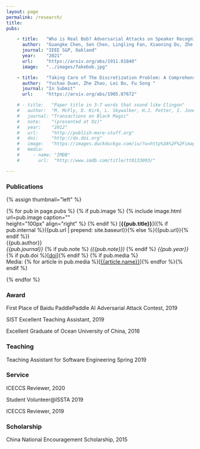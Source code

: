 ```yaml
---
layout: page
permalink: /research/
title: 
pubs:

    - title:   "Who is Real Bob? Adversarial Attacks on Speaker Recognition Systems"
      author:  "Guangke Chen, Sen Chen, Lingling Fan, Xiaoning Du, Zhe Zhao, Fu Song, Yang Liu"
      journal: "IEEE S&P, Oakland"
      year:    "2021"
      url:     "https://arxiv.org/abs/1911.01840"
      image:   "../images/fakebob.jpg"

    - title:   "Taking Care of The Discretization Problem: A Comprehensive Study of the Discretization Problem and A Black-Box Adversarial Attack in Discrete Integer Domain"
      author:  "Yuchao Duan, Zhe Zhao, Lei Bu, Fu Song "
      journal: "In Submit"
      url:     "https://arxiv.org/abs/1905.07672"

    # - title:   "Paper title in 3-7 words that sound like Clingon"
    #   author:  "M. McFly, D. Kirk, L. Skywalker, H.J. Potter, I. Jones, H. Houdini"
    #   journal: "Transactions on Black Magic"
    #   note:    "(presented at Oz)"
    #   year:    "2012"
    #   url:     "http://publish-more-stuff.org"
    #   doi:     "http://dx.doi.org"
    #   image:   "https://images.duckduckgo.com/iu/?u=http%3A%2F%2Fimages.moviepostershop.com%2Fthe-matrix-movie-poster-1999-1020518087.jpg&f=1"
    #   media:
    #     - name: "IMDB"
    #       url:  "http://www.imdb.com/title/tt0133093/"

---
```


### Publications

{% assign thumbnail="left" %}

{% for pub in page.pubs %}
{% if pub.image %}
{% include image.html url=pub.image caption=""  
height="100px" align="right" %}
{% endif %}
[**{{pub.title}}**]({% if pub.internal %}{{pub.url | prepend: site.baseurl}}{% else %}{{pub.url}}{% endif %})<br />
{{pub.author}}<br />
*{{pub.journal}}*
{% if pub.note %} *({{pub.note}})*
{% endif %} *{{pub.year}}* {% if pub.doi %}[[doi]({{pub.doi}})]{% endif %}
{% if pub.media %}<br />Media: {% for article in pub.media %}[[{{article.name}}]({{article.url}})]{% endfor %}{% endif %}

{% endfor %}

### Award
First Place of Baidu PaddlePaddle AI Adversarial Attack Contest, 2019

SIST Excellent Teaching Assistant, 2019

Excellent Graduate of Ocean University of China, 2016

### Teaching
Teaching Assistant for Software Engineering Spring 2019

### Service
ICECCS Reviewer, 2020

Student Volunteer@ISSTA 2019

ICECCS Reviewer, 2019

### Scholarship
China National Encouragement Scholarship, 2015